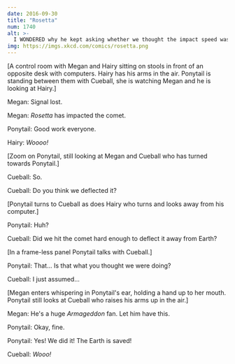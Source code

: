 ```yaml
---
date: 2016-09-30
title: "Rosetta"
num: 1740
alt: >-
  I WONDERED why he kept asking whether we thought the impact speed was too low.
img: https://imgs.xkcd.com/comics/rosetta.png
---
```

[A control room with Megan and Hairy sitting on stools in front of an opposite desk with computers. Hairy has his arms in the air. Ponytail is standing between them with Cueball, she is watching Megan and he is looking at Hairy.]

Megan: Signal lost.

Megan: *Rosetta* has impacted the comet.

Ponytail: Good work everyone.

Hairy: *Woooo!*

[Zoom on Ponytail, still looking at Megan and Cueball who has turned towards Ponytail.]

Cueball: So.

Cueball: Do you think we deflected it?

[Ponytail turns to Cueball as does Hairy who turns and looks away from his computer.]

Ponytail: Huh?

Cueball: Did we hit the comet hard enough to deflect it away from Earth?

[In a frame-less panel Ponytail talks with Cueball.]

Ponytail: That... Is that what you thought we were doing?

Cueball: I just assumed...

[Megan enters whispering in Ponytail's ear, holding a hand up to her mouth. Ponytail still looks at Cueball who raises his arms up in the air.]

Megan: He's a huge *Armageddon* fan. Let him have this.

Ponytail: Okay, fine.

Ponytail: Yes! We did it! The Earth is saved!

Cueball: *Wooo!*